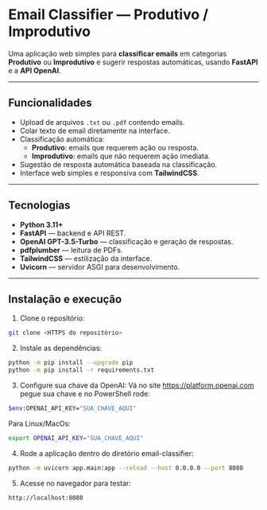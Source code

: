 # Email Classifier — Produtivo / Improdutivo

Uma aplicação web simples para **classificar emails** em categorias **Produtivo** ou **Improdutivo** e sugerir respostas automáticas, usando **FastAPI** e a **API OpenAI**.

---

## Funcionalidades

- Upload de arquivos `.txt` ou `.pdf` contendo emails.
- Colar texto de email diretamente na interface.
- Classificação automática:
  - **Produtivo**: emails que requerem ação ou resposta.
  - **Improdutivo**: emails que não requerem ação imediata.
- Sugestão de resposta automática baseada na classificação.
- Interface web simples e responsiva com **TailwindCSS**.

---

## Tecnologias

- **Python 3.11+**
- **FastAPI** — backend e API REST.
- **OpenAI GPT-3.5-Turbo** — classificação e geração de respostas.
- **pdfplumber** — leitura de PDFs.
- **TailwindCSS** — estilização da interface.
- **Uvicorn** — servidor ASGI para desenvolvimento.

---

## Instalação e execução

1. Clone o repositório:

```bash
git clone <HTTPS do repositório>
```

2. Instale as dependências:

```bash
python -m pip install --upgrade pip
python -m pip install -r requirements.txt
```
3. Configure sua chave da OpenAI:
Vá no site https://platform.openai.com pegue sua chave e no PowerShell rode:
```bash
$env:OPENAI_API_KEY="SUA_CHAVE_AQUI"
```
Para Linux/MacOs:
```bash
export OPENAI_API_KEY="SUA_CHAVE_AQUI"
```
4. Rode a aplicação dentro do diretório email-classifier:
```bash
python -m uvicorn app.main:app --reload --host 0.0.0.0 --port 8080
```
5. Acesse no navegador para testar:
```bash
http://localhost:8080
```

